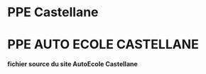 # PPE Castellane

<h1>PPE AUTO ECOLE CASTELLANE</h1>
<b>fichier source du site AutoEcole Castellane</b>
